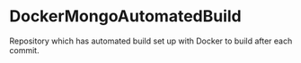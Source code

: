 # DockerMongoAutomatedBuild
Repository which has automated build set up with Docker to build after each commit.
